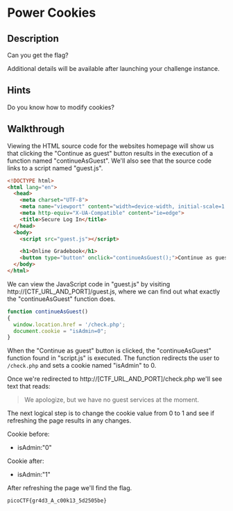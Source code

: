 # Power Cookies

## Description

Can you get the flag?

Additional details will be available after launching your challenge instance.

## Hints

Do you know how to modify cookies?

## Walkthrough

Viewing the HTML source code for the websites homepage will show us that clicking the "Continue as guest" button results in the execution of a function named "continueAsGuest". We'll also see that the source code links to a script named "guest.js".

```html
<!DOCTYPE html>
<html lang="en">
  <head>
    <meta charset="UTF-8">
    <meta name="viewport" content="width=device-width, initial-scale=1.0">
    <meta http-equiv="X-UA-Compatible" content="ie=edge">
    <title>Secure Log In</title>
  </head>
  <body>
    <script src="guest.js"></script>

    <h1>Online Gradebook</h1>
    <button type="button" onclick="continueAsGuest();">Continue as guest</button>
  </body>
</html>
```

We can view the JavaScript code in "guest.js" by visiting http://[CTF_URL_AND_PORT]/guest.js, where we can find out what exactly the "continueAsGuest" function does.

```js
function continueAsGuest()
{
  window.location.href = '/check.php';
  document.cookie = "isAdmin=0";
}
```

When the "Continue as guest" button is clicked, the "continueAsGuest" function found in "script.js" is executed. The function redirects the user to ```/check.php``` and sets a cookie named "isAdmin" to 0.

Once we're redirected to http://[CTF_URL_AND_PORT]/check.php we'll see text that reads:

> We apologize, but we have no guest services at the moment.

The next logical step is to change the cookie value from 0 to 1 and see if refreshing the page results in any changes.

Cookie before:
* isAdmin:"0"

Cookie after:
* isAdmin:"1"

After refreshing the page we'll find the flag.

```picoCTF{gr4d3_A_c00k13_5d2505be}```
